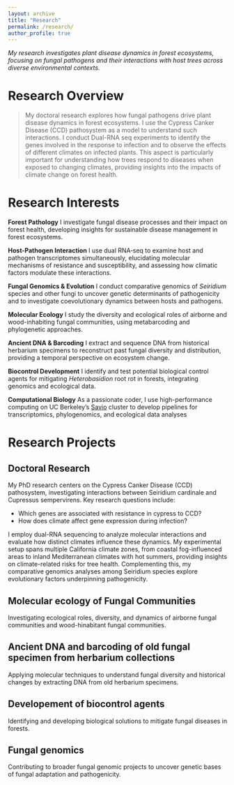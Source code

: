 ```yaml
---
layout: archive
title: "Research"
permalink: /research/
author_profile: true
---
```

_My research investigates plant disease dynamics in forest ecosystems, focusing on fungal pathogens and their interactions with host trees across diverse environmental contexts._

# Research Overview 

> My doctoral research explores how fungal pathogens drive plant disease dynamics in forest ecosystems. I use the Cypress Canker Disease (CCD) pathosystem as a model to understand such interactions. I conduct Dual-RNA seq experiments to identify the genes involved in the response to infection and to observe the effects of different climates on infected plants. This aspect is particularly important for understanding how trees respond to diseases when exposed to changing climates, providing insights into the impacts of climate change on forest health.

# Research Interests

**Forest Pathology**
I investigate fungal disease processes and their impact on forest health, developing insights for sustainable disease management in forest ecosystems.

**Host-Pathogen Interaction**
I use dual RNA‑seq to examine host and pathogen transcriptomes simultaneously, elucidating molecular mechanisms of resistance and susceptibility, and assessing how climatic factors modulate these interactions.

**Fungal Genomics & Evolution**
I conduct comparative genomics of _Seiridium_ species and other fungi to uncover genetic determinants of pathogenicity and to investigate coevolutionary dynamics between hosts and pathogens.

**Molecular Ecology**
I study the diversity and ecological roles of airborne and wood-inhabiting fungal communities, using metabarcoding and phylogenetic approaches.

**Ancient DNA & Barcoding**
I extract and sequence DNA from historical herbarium specimens to reconstruct past fungal diversity and distribution, providing a temporal perspective on ecosystem change.

**Biocontrol Development**
I identify and test potential biological control agents for mitigating _Heterobasidion_ root rot in forests, integrating genomics and ecological data.

**Computational Biology**
As a passionate coder, I use high-performance computing on UC Berkeley’s [Savio](https://research-it.berkeley.edu/services-projects/high-performance-computing-savio) cluster to develop pipelines for transcriptomics, phylogenomics, and ecological data analyses 

# Research Projects

## Doctoral Research
My PhD research centers on the Cypress Canker Disease (CCD) pathosystem, investigating interactions between Seiridium cardinale and Cupressus sempervirens. Key research questions include:
- Which genes are associated with resistance in cypress to CCD?
- How does climate affect gene expression during infection?

I employ dual-RNA sequencing to analyze molecular interactions and evaluate how distinct climates influence these dynamics. My experimental setup spans multiple California climate zones, from coastal fog-influenced areas to inland Mediterranean climates with hot summers, providing insights on climate-related risks for tree health.
Complementing this, my comparative genomics analyses among Seiridium species explore evolutionary factors underpinning pathogenicity.

## Molecular ecology of Fungal Communities
Investigating ecological roles, diversity, and dynamics of airborne fungal communities and wood-hinabitant fungal communities.

## Ancient DNA and barcoding of old fungal specimen from herbarium collections 
Applying molecular techniques to understand fungal diversity and historical changes by extracting DNA from old herbarium specimens. 

## Developement of biocontrol agents 
Identifying and developing biological solutions to mitigate fungal diseases in forests.

## Fungal genomics
Contributing to broader fungal genomic projects to uncover genetic bases of fungal adaptation and pathogenicity.



